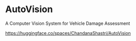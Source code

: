 # AutoVision
A Computer Vision System for Vehicle Damage Assessment

https://huggingface.co/spaces/ChandanaShastri/AutoVision
